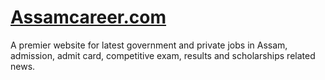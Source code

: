 # [Assamcareer.com](https://assamcareer.live/)
A premier website for latest government and private jobs in Assam, admission, admit card, competitive exam, results and scholarships related news.
